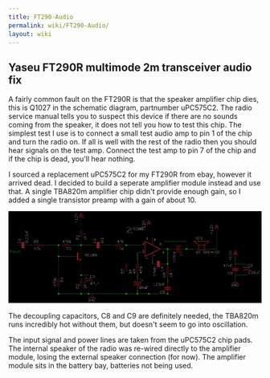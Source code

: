```yaml
---
title: FT290-Audio
permalink: wiki/FT290-Audio/
layout: wiki
---
```


Yaseu FT290R multimode 2m transceiver audio fix
-----------------------------------------------

A fairly common fault on the FT290R is that the speaker amplifier chip
dies, this is Q1027 in the schematic diagram, partnumber uPC575C2. The
radio service manual tells you to suspect this device if there are no
sounds coming from the speaker, it does not tell you how to test this
chip. The simplest test I use is to connect a small test audio amp to
pin 1 of the chip and turn the radio on. If all is well with the rest of
the radio then you should hear signals on the test amp. Connect the test
amp to pin 7 of the chip and if the chip is dead, you'll hear nothing.

I sourced a replacement uPC575C2 for my FT290R from ebay, however it
arrived dead. I decided to build a seperate amplifier module instead and
use that. A single TBA820m amplifier chip didn't provide enough gain, so
I added a single transistor preamp with a gain of about 10.

<img src="Ft290-audio-amp.png" title="Ft290-audio-amp.png" alt="Ft290-audio-amp.png" width="800" />

The decoupling capacitors, C8 and C9 are definitely needed, the TBA820m
runs incredibly hot without them, but doesn't seem to go into
oscillation.

The input signal and power lines are taken from the uPC575C2 chip pads.
The internal speaker of the radio was re-wired directly to the amplifier
module, losing the external speaker connection (for now). The amplifier
module sits in the battery bay, batteries not being used.
